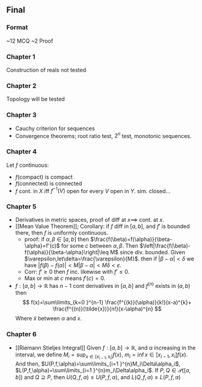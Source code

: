 ## Final
### Format
~12 MCQ
~2 Proof
### Chapter 1
Construction of reals not tested
### Chapter 2
Topology will be tested
### Chapter 3
- Cauchy criterion for sequences
- Convergence theorems; root ratio test, $2^n$ test, monotonic sequences.
### Chapter 4
Let $f$ continuous:
- $f$(compact) is compact
- $f$(connected) is connected
- $f$ cont. in $X$ iff $f^{-1}(V)$ open for every $V$ open in $Y$. sim. closed...
### Chapter 5
- Derivatives in metric spaces, proof of diff at $x\implies$ cont. at $x$.
- [[Mean Value Theorem]]; Corollary: if $f$ diff in $[a,b]$, and $f'$ is bounded there, then $f$ is uniformly continuous.
	- proof: if $\alpha,\beta \in[a,b]$ then $\frac{f(\beta)=f(\alpha)}{\beta-\alpha}=f'(c)$ for some $c$ between $\alpha,\beta$. Then $\left|\frac{f(\beta)-f(\alpha)}{\beta-\alpha}\right|\leq M$ since div. bounded. Given $\varepsilon,let\delta=\frac{\varepsilon}{M}$. then if $|\beta-\alpha|<\delta$ we have $|f(\beta)-f(\alpha)|<M|\beta-\alpha|<M\delta<\varepsilon$. 
	- Corr: $f'\geq 0$ then $f$ inc. likewise with $f'\leq 0$.
	- Max or min at $c$ means $f'(c)=0$.
- $f:[a,b]\to\mathbb{R}$ has $n-1$ cont derivatives in $[a,b]$ and $f^{(n)}$ exists in $(a,b)$ then $$
f(x)=\sum\limits_{k=0 }^{n-1} \frac{f^{(k)}(\alpha)}{k!}(x-a)^{k}+ \frac{f^{(n)}(\tilde{x})}{n!}(x-\alpha)^{n}
$$
	Where $\tilde{x}$ between $\alpha$ and $x$.
### Chapter 6
- [[Riemann Stieljes Integral]] Given $f:[a,b]\to\mathbb{R}$, and $\alpha$ increasing in the interval, we define $M_i=\sup_{x\in[x_{i-1},x_{i}]} f(x)$, $m_i=\inf{x\in[x_{i-1},x_{i}]} f(x)$. And then, $U(P,f,\alpha)=\sum\limits_{i=1 }^{n}M_i\Delta\alpha_i$, $L(P,f,\alpha)=\sum\limits_{i=1 }^{n}m_i\Delta\alpha_i$. If $P,Q\in\mathcal{P}([a,b])$ and $Q\supseteq P$, then  $U(Q,f,\alpha)\leq U(P,f,\alpha)$, and $L(Q,f,\alpha)\geq L(P,f,\alpha)$
